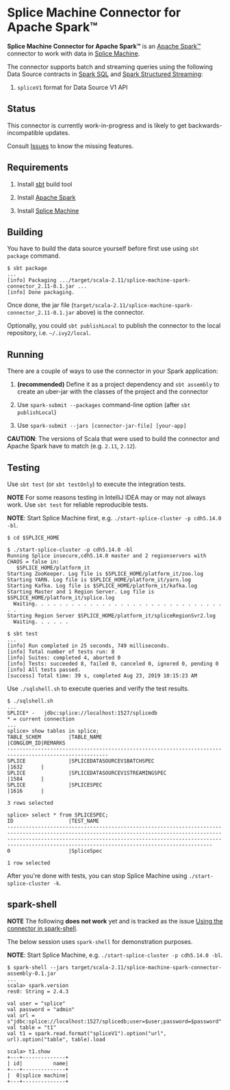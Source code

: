 # Splice Machine Connector for Apache Spark™

**Splice Machine Connector for Apache Spark™** is an [Apache Spark™](https://spark.apache.org/) connector to work with data in [Splice Machine](https://www.splicemachine.com/).

The connector supports batch and streaming queries using the following Data Source contracts in [Spark SQL](https://spark.apache.org/docs/latest/sql-programming-guide.html) and [Spark Structured Streaming](https://spark.apache.org/docs/latest/structured-streaming-programming-guide.html):

1. `spliceV1` format for Data Source V1 API

## Status

This connector is currently work-in-progress and is likely to get backwards-incompatible updates.

Consult [Issues](https://github.com/jaceklaskowski/splice-machine-spark-connector/issues) to know the missing features.

## Requirements

1. Install [sbt](https://www.scala-sbt.org/) build tool

1. Install [Apache Spark](https://spark.apache.org/)

1. Install [Splice Machine](https://www.splicemachine.com/product/)

## Building

You have to build the data source yourself before first use using `sbt package` command.

```
$ sbt package
...
[info] Packaging .../target/scala-2.11/splice-machine-spark-connector_2.11-0.1.jar ...
[info] Done packaging.
```

Once done, the jar file (`target/scala-2.11/splice-machine-spark-connector_2.11-0.1.jar` above) is the connector.

Optionally, you could `sbt publishLocal` to publish the connector to the local repository, i.e. `~/.ivy2/local`.

## Running

There are a couple of ways to use the connector in your Spark application:

1. **(recommended)** Define it as a project dependency and `sbt assembly` to create an uber-jar with the classes of the project and the connector

1. Use `spark-submit --packages` command-line option (after `sbt publishLocal`)

1. Use `spark-submit --jars [connector-jar-file] [your-app]`

**CAUTION**: The versions of Scala that were used to build the connector and Apache Spark have to match (e.g. `2.11`, `2.12`).

## Testing

Use `sbt test` (or `sbt testOnly`) to execute the integration tests.

**NOTE** For some reasons testing in IntelliJ IDEA may or may not always work. Use `sbt test` for reliable reproducible tests.

**NOTE**: Start Splice Machine first, e.g. `./start-splice-cluster -p cdh5.14.0 -bl`.

```
$ cd $SPLICE_HOME

$ ./start-splice-cluster -p cdh5.14.0 -bl
Running Splice insecure,cdh5.14.0 master and 2 regionservers with CHAOS = false in:
   $SPLICE_HOME/platform_it
Starting ZooKeeper. Log file is $SPLICE_HOME/platform_it/zoo.log
Starting YARN. Log file is $SPLICE_HOME/platform_it/yarn.log
Starting Kafka. Log file is $SPLICE_HOME/platform_it/kafka.log
Starting Master and 1 Region Server. Log file is $SPLICE_HOME/platform_it/splice.log
  Waiting. . . . . . . . . . . . . . . . . . . . . . . . . . . . . . . . .
Starting Region Server $SPLICE_HOME/platform_it/spliceRegionSvr2.log
  Waiting. . . . . .

$ sbt test
...
[info] Run completed in 25 seconds, 749 milliseconds.
[info] Total number of tests run: 8
[info] Suites: completed 4, aborted 0
[info] Tests: succeeded 8, failed 0, canceled 0, ignored 0, pending 0
[info] All tests passed.
[success] Total time: 39 s, completed Aug 23, 2019 10:15:23 AM
```

Use `./sqlshell.sh` to execute queries and verify the test results.

```
$ ./sqlshell.sh
...
SPLICE* - 	jdbc:splice://localhost:1527/splicedb
* = current connection
...
splice> show tables in splice;
TABLE_SCHEM         |TABLE_NAME                                        |CONGLOM_ID|REMARKS
-------------------------------------------------------------------------------------------------------
SPLICE              |SPLICEDATASOURCEV1BATCHSPEC                       |1632      |
SPLICE              |SPLICEDATASOURCEV1STREAMINGSPEC                   |1584      |
SPLICE              |SPLICESPEC                                        |1616      |

3 rows selected

splice> select * from SPLICESPEC;
ID                  |TEST_NAME
-------------------------------------------------------------------------------------------------------------------------------------------------------------------------------------------------------------------------------------------------------------------------------------
0                   |SpliceSpec

1 row selected
```

After you're done with tests, you can stop Splice Machine using `./start-splice-cluster -k`.

## spark-shell

**NOTE** The following **does not work** yet and is tracked as the issue [Using the connector in spark-shell](https://github.com/jaceklaskowski/splice-machine-spark-connector/issues/6).

The below session uses `spark-shell` for demonstration purposes.

**NOTE**: Start Splice Machine, e.g. `./start-splice-cluster -p cdh5.14.0 -bl`.

```
$ spark-shell --jars target/scala-2.11/splice-machine-spark-connector-assembly-0.1.jar
...
scala> spark.version
res0: String = 2.4.3

val user = "splice"
val password = "admin"
val url = s"jdbc:splice://localhost:1527/splicedb;user=$user;password=$password"
val table = "t1"
val t1 = spark.read.format("spliceV1").option("url", url).option("table", table).load

scala> t1.show
+---+--------------+
| id|          name|
+---+--------------+
|  0|splice machine|
+---+--------------+
```
